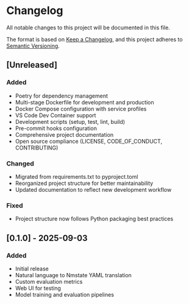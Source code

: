 # Changelog

All notable changes to this project will be documented in this file.

The format is based on [Keep a Changelog](https://keepachangelog.com/en/1.0.0/),
and this project adheres to [Semantic Versioning](https://semver.org/spec/v2.0.0.html).

## [Unreleased]

### Added
- Poetry for dependency management
- Multi-stage Dockerfile for development and production
- Docker Compose configuration with service profiles
- VS Code Dev Container support
- Development scripts (setup, test, lint, build)
- Pre-commit hooks configuration
- Comprehensive project documentation
- Open source compliance (LICENSE, CODE_OF_CONDUCT, CONTRIBUTING)

### Changed
- Migrated from requirements.txt to pyproject.toml
- Reorganized project structure for better maintainability
- Updated documentation to reflect new development workflow

### Fixed
- Project structure now follows Python packaging best practices

## [0.1.0] - 2025-09-03

### Added
- Initial release
- Natural language to Nmstate YAML translation
- Custom evaluation metrics
- Web UI for testing
- Model training and evaluation pipelines
